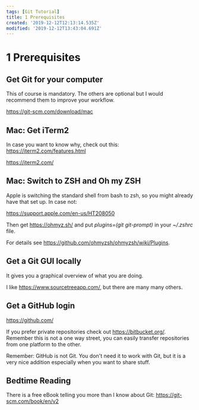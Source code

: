 ```yaml
---
tags: [Git Tutorial]
title: 1 Prerequisites
created: '2019-12-12T12:13:14.535Z'
modified: '2019-12-12T13:43:04.691Z'
---
```


# 1 Prerequisites

## Get Git for your computer
This of course is mandatory. The others are optional but I would recommend them to improve your workflow.

https://git-scm.com/download/mac

## Mac: Get iTerm2
In case you want to know why, check out this: https://iterm2.com/features.html

https://iterm2.com/

## Mac: Switch to ZSH and Oh my ZSH
Apple is switching the standard shell from bash to zsh, so you might already have that set up. In case not:

https://support.apple.com/en-us/HT208050

Then get https://ohmyz.sh/ and put *plugins=(git git-prompt)* in your *~/.zshrc* file.

For details see https://github.com/ohmyzsh/ohmyzsh/wiki/Plugins.

## Get a Git GUI locally
It gives you a graphical overview of what you are doing.

I like https://www.sourcetreeapp.com/, but there are many many others.

## Get a GitHub login
https://github.com/

If you prefer private repositories check out https://bitbucket.org/. Remember this is not a one way street, you can easily transfer repositories from one platform to the other.

Remember: GitHub is not Git. You don't need it to work with Git, but it is a very nice addition especially when you want to share stuff.

## Bedtime Reading
There is a free eBook telling you more than I know about Git: https://git-scm.com/book/en/v2



